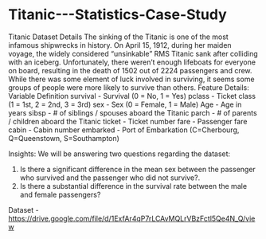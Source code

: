 # Titanic---Statistics-Case-Study

Titanic Dataset Details
The sinking of the Titanic is one of the most infamous shipwrecks in history.
On April 15, 1912, during her maiden voyage, the widely considered “unsinkable” RMS
Titanic sank after colliding with an iceberg. Unfortunately, there weren’t enough
lifeboats for everyone on board, resulting in the death of 1502 out of 2224 passengers
and crew. While there was some element of luck involved in surviving, it seems some
groups of people were more likely to survive than others.
Feature Details:
Variable Definition
survival - Survival (0 = No, 1 = Yes)
pclass - Ticket class (1 = 1st, 2 = 2nd, 3 = 3rd)
sex - Sex (0 = Female, 1 = Male)
Age - Age in years
sibsp - # of siblings / spouses aboard the Titanic
parch - # of parents / children aboard the Titanic
ticket - Ticket number
fare - Passenger fare
cabin - Cabin number
embarked - Port of Embarkation (C=Cherbourg,
Q=Queenstown,
S=Southampton)


Insights:
We will be answering two questions regarding the dataset:
1. Is there a significant difference in the mean sex between the passenger who
survived and the passenger who did not survive?.
2. Is there a substantial difference in the survival rate between the male and female
passengers?


Dataset - https://drive.google.com/file/d/1ExfAr4qP7rLCAvMQLrVBzFctl5Qe4N_Q/view
